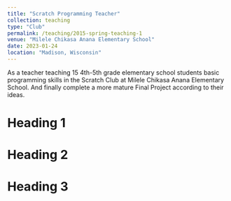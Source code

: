 ```yaml
---
title: "Scratch Programming Teacher"
collection: teaching
type: "Club"
permalink: /teaching/2015-spring-teaching-1
venue: "Milele Chikasa Anana Elementary School"
date: 2023-01-24
location: "Madison, Wisconsin"
---
```


As a teacher teaching 15 4th-5th grade elementary school students basic programming skills in the Scratch Club at Milele Chikasa Anana Elementary School. And finally complete a more mature Final Project according to their ideas.

Heading 1
======

Heading 2
======

Heading 3
======

